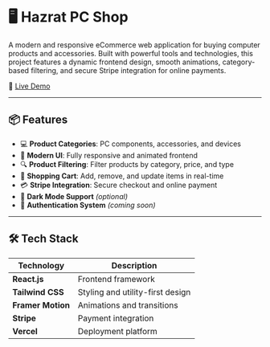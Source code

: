 # 🖥️ Hazrat PC Shop

A modern and responsive eCommerce web application for buying computer products and accessories. Built with powerful tools and technologies, this project features a dynamic frontend design, smooth animations, category-based filtering, and secure Stripe integration for online payments.

🔗 [Live Demo](https://hazrat-pc-shop.vercel.app/)

---

## 📦 Features

- 💻 **Product Categories**: PC components, accessories, and devices
- 🎨 **Modern UI**: Fully responsive and animated frontend
- 🔍 **Product Filtering**: Filter products by category, price, and type
- 🛒 **Shopping Cart**: Add, remove, and update items in real-time
- 💳 **Stripe Integration**: Secure checkout and online payment
- 🌙 **Dark Mode Support** *(optional)*
- 🔐 **Authentication System** *(coming soon)*

---

## 🛠️ Tech Stack

| Technology      | Description                     |
|----------------|---------------------------------|
| **React.js**    | Frontend framework              |
| **Tailwind CSS**| Styling and utility-first design|
| **Framer Motion**| Animations and transitions     |
| **Stripe**      | Payment integration             |
| **Vercel**      | Deployment platform             |






